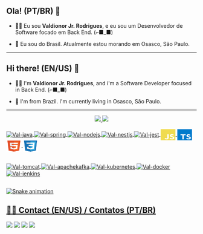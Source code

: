 
## Ola! (PT/BR) 👋

- 👦🏽 Eu sou **Valdionor Jr. Rodrigues**, e eu sou um Desenvolvedor de Software focado em Back End. (⌐■_■)

- 🏡 Eu sou do Brasil. Atualmente estou morando em Osasco, São Paulo.
---
## Hi there! (EN/US) 👋

- 👦🏽 I'm **Valdionor Jr. Rodrigues**, and i'm a Software Developer focused in Back End. (⌐■_■)

- 🏡 I'm from Brazil. I'm currently living in Osasco, São Paulo.

___
<div align="center">
  <a href="https://github.com/valdionorjunior">
    <img height="180em" src="https://github-readme-stats.vercel.app/api?username=valdionorjunior&show_icons=true&theme=chartreuse-dark&include_all_commits=true&count_private=true"/> 
    <img height="180em" src="https://github-readme-stats.vercel.app/api/top-langs/?username=valdionorjunior&layout=compact&langs_count=7&theme=chartreuse-dark"/>
</div>
  
<div style="display: inline_block"><br>
  <img align="center" alt="Val-java" height="40" width="60" src="https://raw.githubusercontent.com/jmnote/z-icons/master/svg/java.svg">
  <img align="center" alt="Val-spring" height="50" width="60" src="https://cdn.jsdelivr.net/gh/devicons/devicon/icons/spring/spring-original-wordmark.svg">
  <img align="center" alt="Val-nodejs" height="70" width="80" src="https://cdn.jsdelivr.net/gh/devicons/devicon/icons/nodejs/nodejs-original-wordmark.svg">
  <img align="center" alt="Val-nestjs" height="70" width="80" src="https://cdn.jsdelivr.net/gh/devicons/devicon/icons/nestjs/nestjs-plain-wordmark.svg">
  <img align="center" alt="Val-jest" height="30" width="50" src="https://cdn.jsdelivr.net/gh/devicons/devicon/icons/jest/jest-plain.svg">
  <img align="center" alt="Val-Js" height="30" width="40" src="https://raw.githubusercontent.com/devicons/devicon/master/icons/javascript/javascript-plain.svg">
  <img align="center" alt="Val-Ts" height="30" width="40" src="https://raw.githubusercontent.com/devicons/devicon/master/icons/typescript/typescript-plain.svg">
  <img align="center" alt="Val-HTML" height="30" width="40" src="https://raw.githubusercontent.com/devicons/devicon/master/icons/html5/html5-original.svg">
  <img align="center" alt="Val-CSS" height="30" width="40" src="https://raw.githubusercontent.com/devicons/devicon/master/icons/css3/css3-original.svg">
  
  ##
  
  <img align="center" alt="Val-tomcat" height="50" width="70" src="https://cdn.jsdelivr.net/gh/devicons/devicon/icons/tomcat/tomcat-original.svg">
  <img align="center" alt="Val-apachekafka" height="60" width="80" src="https://cdn.jsdelivr.net/gh/devicons/devicon/icons/apachekafka/apachekafka-original-wordmark.svg">
  <img align="center" alt="Val-kubernetes" height="40" width="40" src="https://github.com/jmnote/z-icons/blob/master/svg/kubernetes.svg">
  <img align="center" alt="Val-docker" height="50" width="70" src="https://cdn.jsdelivr.net/gh/devicons/devicon/icons/docker/docker-original-wordmark.svg">
  <img align="center" alt="Val-jenkins" height="50" width="70" src="https://cdn.jsdelivr.net/gh/devicons/devicon/icons/jenkins/jenkins-original.svg">
</div>
  
##

  ![Snake animation](https://github.com/valdionorjunior/valdionorjunior/blob/output/github-contribution-grid-snake.svg)
  
##
  
 ## 👨👩 Contact (EN/US) / Contatos (PT/BR)
  
<div> 
  <a href="https://www.linkedin.com/in/valdionorjunior" target="_blank"><img src="https://img.shields.io/badge/LinkedIn-0077B5?style=for-the-badge&logo=linkedin&logoColor=white" target="_blank"></a> 
  <a href="https://www.facebook.com/junior.rodrigues.gil" target="_blank"><img src="https://img.shields.io/badge/Facebook-1877F2?style=for-the-badge&logo=facebook&logoColor=white" target="_blank"></a>
  <a href="mailto:valdionorjunior@outlook.com" target="_blank"><img src="https://img.shields.io/badge/Microsoft_Outlook-0078D4?style=for-the-badge&logo=microsoft-outlook&logoColor=white" target="_blank"></a> 
  <a href="mailto:evildiono@gmail.com" target="_blank"><img src="https://img.shields.io/badge/Gmail-D14836?style=for-the-badge&logo=gmail&logoColor=white" target="_blank"></a>
</div>
 
